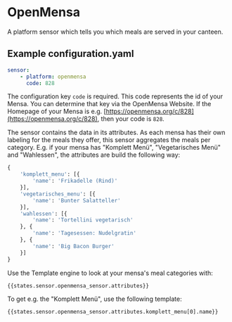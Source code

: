 # OpenMensa
A platform sensor which tells you which meals are served in your canteen.

## Example configuration.yaml
```yaml
sensor:
    - platform: openmensa
      code: 828
```
The configuration key ```code``` is required. This code represents the id of your Mensa.
You can determine that key via the OpenMensa Website. If the Homepage of your Mensa is
e.g. [https://openmensa.org/c/828](https://openmensa.org/c/828), then your code is ```828```.

The sensor contains the data in its attributes. As each mensa has their own labeling for the meals they offer,
this sensor aggregates the meals per category. E.g. if your mensa has "Komplett Menü", "Vegetarisches Menü" and
"Wahlessen", the attributes are build the following way:

```python
{
	'komplett_menu': [{
		'name': 'Frikadelle (Rind)'
	}],
	'vegetarisches_menu': [{
		'name': 'Bunter Salatteller'
	}],
	'wahlessen': [{
		'name': 'Tortellini vegetarisch'
	}, {
		'name': 'Tagesessen: Nudelgratin'
	}, {
		'name': 'Big Bacon Burger'
	}]
}
```

Use the Template engine to look at your mensa's meal categories with:
```
{{states.sensor.openmensa_sensor.attributes}}
```

To get e.g. the "Komplett Menü", use the following template:
```
{{states.sensor.openmensa_sensor.attributes.komplett_menu[0].name}}
```
